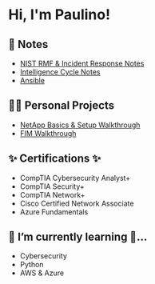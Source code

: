 <h1>Hi, I'm Paulino! <br/>

<h2>📝 Notes</h2>

  - [NIST RMF & Incident Response Notes](https://github.com/paulinoprojects/NIST-RMF/tree/main)
  - [Intelligence Cycle Notes](https://github.com/paulinoprojects/IntelligenceLifeCycle/blob/main/Intelligence_README.md)
  - [Ansible](https://github.com/paulinoprojects/Ansible)
  
  
  
<h2>👨‍💻 Personal Projects</h2>

  - [NetApp Basics & Setup Walkthrough](https://github.com/paulinoprojects/NetApp)
  - [FIM Walkthrough](https://github.com/paulinoprojects/FileIntegrityMonitor)
  

<h2>✨ Certifications ✨</h2>

 - CompTIA Cybersecurity Analyst+
 - CompTIA Security+
 - CompTIA Network+
 - Cisco Certified Network Associate
 - Azure Fundamentals

<h2> 🌱 I’m currently learning 🔭...</h2>
  
 - Cybersecurity
 - Python
 - AWS & Azure
